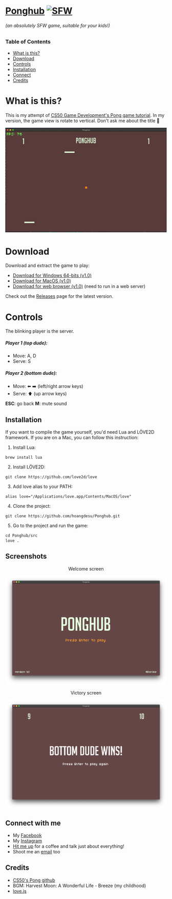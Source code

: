 # [Ponghub](https://github.com/hoangdesu/Ponghub) [![SFW](https://img.shields.io/badge/SFW-safe%20for%20work-orange)](https://github.com/facebook/react/blob/master/LICENSE)
###### *(an absolutely SFW game, suitable for your kids!)*

### Table of Contents
* [What is this?](#what)  
* [Download](#download) 
* [Controls](#controls)
* [Installation](#installation) 
* [Connect](#connect)
* [Credits](#credits)

<a name="what"></a>
# What is this?
This is my attempt of [CS50 Game Development's Pong game tutorial](https://github.com/cs50/gd50/tree/master/pong). In my version, the game view is rotate to vertical. 
Don't ask me about the title 👀

![Gameplay](./Screenshots/gameplay.gif "Gameplay")

<a name="download"></a>
# Download
Download and extract the game to play:
* [Download for Windows 64-bits (v1.0)](https://github.com/hoangdesu/Ponghub/releases/download/v1.0/Ponghub-win64.zip)
* [Download for MacOS (v1.0)](https://github.com/hoangdesu/Ponghub/releases/download/v1.0/Ponghub.app.zip)
* [Download for web browser (v1.0)](https://github.com/hoangdesu/Ponghub/releases/download/v1.0/Web.game.zip) (need to run in a web server)

Check out the [Releases](https://github.com/hoangdesu/Ponghub/releases/tag/v1.0) page for the latest version.

<a name="controls"></a>
# Controls
The blinking player is the server.
##### Player 1 (top dude):
* Move: A, D
* Serve: S
##### Player 2 (bottom dude):
* Move: ⬅️ ➡️ (left/right arrow keys)
* Serve: ⬆️ (up arrow keys)

**ESC**: go back
**M**: mute sound

<a name="installation"></a>
## Installation
If you want to compile the game yourself, you'd need Lua and LÖVE2D framework.
If you are on a Mac, you can follow this instruction:
1. Install Lua:
```
brew install lua
```

2. Install LÖVE2D:
```
git clone https://github.com/love2d/love
```

3. Add love alias to your PATH:
```
alias love="/Applications/love.app/Contents/MacOS/love"
```

4. Clone the project:
```
git clone https://github.com/hoangdesu/Ponghub.git
```

5. Go to the project and run the game:
```
cd Ponghub/src
love .
```

<a name="screenshots"></a>
## Screenshots
<p align="center">Welcome screen</p>

![welcome](./Screenshots/welcome.png "Welcome")

<p align="center">Victory screen</p>

![victory](./Screenshots/victory.png "Victory")

<a name="connect"></a>
## Connect with me
* My [Facebook](https://www.facebook.com/Hoangdayo/)
* My [Instagram](https://www.instagram.com/hoang.desu/)
* [Hit me up](tel:0913172602) for a coffee and talk just about everything!
* Shoot me an [email](mailto:hoangdesu@gmail.com) too


<a name="credits"></a>
## Credits
* [CS50's Pong github](https://github.com/cs50/gd50/tree/master/pong)
* BGM: Harvest Moon: A Wonderful Life - Breeze (my childhood)
* [love.js](https://github.com/Davidobot/love.js)


